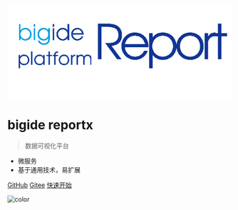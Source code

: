 ![logo](_media/bigide_reportx.png)

# bigide reportx

> 数据可视化平台

* 微服务
* 基于通用技术，易扩展

[GitHub](https://github.com/bigide/bigide-reportx/)
[Gitee](https://gitee.com/bigide/bigide-reportx/)
[快速开始](quickstart.md)



![color](#FFF)